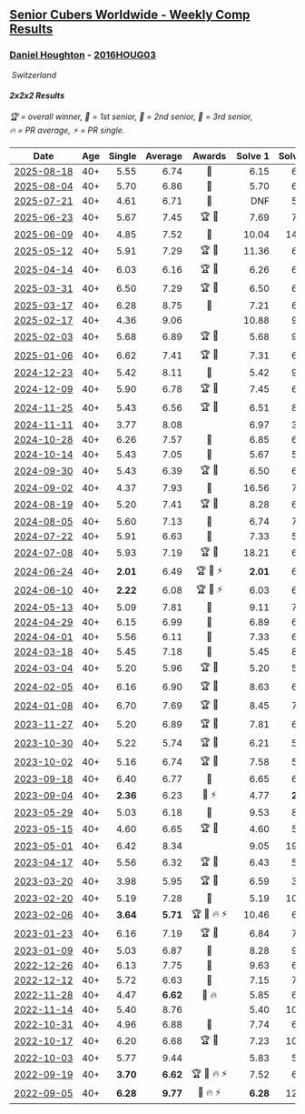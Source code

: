 <style>table {white-space: nowrap;}</style>
<link rel="stylesheet" type="text/css" href="/scw-comp/css/flags.css" />

## [Senior Cubers Worldwide - Weekly Comp Results](/scw-comp/results/)
### [Daniel Houghton](README.md) - [2016HOUG03](https://www.worldcubeassociation.org/persons/2016HOUG03?event=222)

<i class="flag flag-CH" />&nbsp;Switzerland

#### 2x2x2 Results

<span style="white-space: nowrap;">🏆 = overall winner</span>, <span style="white-space: nowrap;">🥇 = 1st senior</span>, <span style="white-space: nowrap;">🥈 = 2nd senior</span>, <span style="white-space: nowrap;">🥉 = 3rd senior</span>, <span style="white-space: nowrap;">🔥 = PR average</span>, <span style="white-space: nowrap;">⚡ = PR single</span>.

| Date | Age | Single | Average | Awards | Solve 1 | Solve 2 | Solve 3 | Solve 4 | Solve 5 | Video |
| :--: | :--: | --: | --: | :--: | --: | --: | --: | --: | --: | :-- |
| [2025-08-18](../../results/2025-08-18/222.md) | 40+ | 5.55 | 6.74 | 🥈 | 6.15 | 6.98 | 5.55 | 7.10 | 12.77 | [Desktop](https://www.facebook.com/events/4098227200495459/permalink/4109791972672315) / [Mobile](https://m.facebook.com/events/4098227200495459?view=permalink&id=4109791972672315) |
| [2025-08-04](../../results/2025-08-04/222.md) | 40+ | 5.70 | 6.86 | 🥈 | 5.70 | 6.40 | 7.45 | 6.74 | 7.56 | [Desktop](https://www.facebook.com/events/1901314967391999/permalink/1913138122876350) / [Mobile](https://m.facebook.com/events/1901314967391999?view=permalink&id=1913138122876350) |
| [2025-07-21](../../results/2025-07-21/222.md) | 40+ | 4.61 | 6.71 | 🥈 | DNF | 5.91 | 6.76 | 7.45 | 4.61 | [Desktop](https://www.facebook.com/events/1261538608778309/permalink/1272361214362715) / [Mobile](https://m.facebook.com/events/1261538608778309?view=permalink&id=1272361214362715) |
| [2025-06-23](../../results/2025-06-23/222.md) | 40+ | 5.67 | 7.45 | 🏆 🥇 | 7.69 | 7.44 | 8.43 | 5.67 | 7.23 | [Desktop](https://www.facebook.com/events/4134767840134485/permalink/4147924508818818) / [Mobile](https://m.facebook.com/events/4134767840134485?view=permalink&id=4147924508818818) |
| [2025-06-09](../../results/2025-06-09/222.md) | 40+ | 4.85 | 7.52 | 🥉 | 10.04 | 14.44 | 5.55 | 6.98 | 4.85 | [Desktop](https://www.facebook.com/events/947256517415436/permalink/954920349982386) / [Mobile](https://m.facebook.com/events/947256517415436?view=permalink&id=954920349982386) |
| [2025-05-12](../../results/2025-05-12/222.md) | 40+ | 5.91 | 7.29 | 🏆 🥇 | 11.36 | 6.03 | 6.02 | 9.81 | 5.91 | [Desktop](https://www.facebook.com/events/1716950522530027/permalink/1721665665391846) / [Mobile](https://m.facebook.com/events/1716950522530027?view=permalink&id=1721665665391846) |
| [2025-04-14](../../results/2025-04-14/222.md) | 40+ | 6.03 | 6.16 | 🏆 🥇 | 6.26 | 6.16 | 6.06 | 6.03 | 6.71 | [Desktop](https://www.facebook.com/events/686757560572325/permalink/692549499993131) / [Mobile](https://m.facebook.com/events/686757560572325?view=permalink&id=692549499993131) |
| [2025-03-31](../../results/2025-03-31/222.md) | 40+ | 6.50 | 7.29 | 🏆 🥇 | 6.50 | 6.51 | 8.51 | 10.06 | 6.86 | [Desktop](https://www.facebook.com/events/952001183807395/permalink/956524466688400) / [Mobile](https://m.facebook.com/events/952001183807395?view=permalink&id=956524466688400) |
| [2025-03-17](../../results/2025-03-17/222.md) | 40+ | 6.28 | 8.75 | 🥉 | 7.21 | 6.28 | 11.59 | 14.31 | 7.44 | [Desktop](https://www.facebook.com/events/4062322140668303/permalink/4073597876207396) / [Mobile](https://m.facebook.com/events/4062322140668303?view=permalink&id=4073597876207396) |
| [2025-02-17](../../results/2025-02-17/222.md) | 40+ | 4.36 | 9.06 |  | 10.88 | 9.20 | 11.36 | 7.09 | 4.36 | [Desktop](https://www.facebook.com/events/1147070173669130/permalink/1151701469872667) / [Mobile](https://m.facebook.com/events/1147070173669130?view=permalink&id=1151701469872667) |
| [2025-02-03](../../results/2025-02-03/222.md) | 40+ | 5.68 | 6.89 | 🏆 🥇 | 5.68 | 9.22 | 6.83 | 6.96 | 6.87 | [Desktop](https://www.facebook.com/events/595481126781396/permalink/600242806305228) / [Mobile](https://m.facebook.com/events/595481126781396?view=permalink&id=600242806305228) |
| [2025-01-06](../../results/2025-01-06/222.md) | 40+ | 6.62 | 7.41 | 🏆 🥇 | 7.31 | 6.62 | 7.45 | 7.48 | 7.91 | [Desktop](https://www.facebook.com/events/595415366757855/permalink/601842526115139) / [Mobile](https://m.facebook.com/events/595415366757855?view=permalink&id=601842526115139) |
| [2024-12-23](../../results/2024-12-23/222.md) | 40+ | 5.42 | 8.11 | 🥉 | 5.42 | 9.34 | 7.91 | 7.55 | 8.87 | [Desktop](https://www.facebook.com/events/984530303534896/permalink/1002533721734554) / [Mobile](https://m.facebook.com/events/984530303534896?view=permalink&id=1002533721734554) |
| [2024-12-09](../../results/2024-12-09/222.md) | 40+ | 5.90 | 6.78 | 🏆 🥇 | 7.45 | 6.74 | 5.90 | 6.99 | 6.62 | [Desktop](https://www.facebook.com/events/984530303534896/permalink/992456002742326) / [Mobile](https://m.facebook.com/events/984530303534896?view=permalink&id=992456002742326) |
| [2024-11-25](../../results/2024-11-25/222.md) | 40+ | 5.43 | 6.56 | 🏆 🥇 | 6.51 | 8.51 | 6.06 | 7.10 | 5.43 | [Desktop](https://www.facebook.com/events/1257789925369732/permalink/1262932994855425) / [Mobile](https://m.facebook.com/events/1257789925369732?view=permalink&id=1262932994855425) |
| [2024-11-11](../../results/2024-11-11/222.md) | 40+ | 3.77 | 8.08 |  | 6.97 | 3.77 | 8.87 | 8.40 | 10.16 | [Desktop](https://www.facebook.com/events/1967492723733489/permalink/1977272422755519) / [Mobile](https://m.facebook.com/events/1967492723733489?view=permalink&id=1977272422755519) |
| [2024-10-28](../../results/2024-10-28/222.md) | 40+ | 6.26 | 7.57 | 🥉 | 6.85 | 6.65 | 9.22 | 6.26 | 18.07 | [Desktop](https://www.facebook.com/events/946695540632554/permalink/949736660328442) / [Mobile](https://m.facebook.com/events/946695540632554?view=permalink&id=949736660328442) |
| [2024-10-14](../../results/2024-10-14/222.md) | 40+ | 5.43 | 7.05 | 🥈 | 5.67 | 5.43 | 8.04 | 7.56 | 7.91 | [Desktop](https://www.facebook.com/events/892899002359105/permalink/897984821850523) / [Mobile](https://m.facebook.com/events/892899002359105?view=permalink&id=897984821850523) |
| [2024-09-30](../../results/2024-09-30/222.md) | 40+ | 5.43 | 6.39 | 🏆 🥇 | 6.50 | 6.86 | 5.43 | 9.31 | 5.82 | [Desktop](https://www.facebook.com/events/559779533112258/permalink/568302862259925) / [Mobile](https://m.facebook.com/events/559779533112258?view=permalink&id=568302862259925) |
| [2024-09-02](../../results/2024-09-02/222.md) | 40+ | 4.37 | 7.93 | 🥈 | 16.56 | 7.56 | 7.22 | 9.01 | 4.37 | [Desktop](https://www.facebook.com/events/536643418925945/permalink/541589651764655) / [Mobile](https://m.facebook.com/events/536643418925945?view=permalink&id=541589651764655) |
| [2024-08-19](../../results/2024-08-19/222.md) | 40+ | 5.20 | 7.41 | 🏆 🥇 | 8.28 | 6.38 | 8.63 | 5.20 | 7.56 | [Desktop](https://www.facebook.com/events/1156782986175552/permalink/1160401365813714) / [Mobile](https://m.facebook.com/events/1156782986175552?view=permalink&id=1160401365813714) |
| [2024-08-05](../../results/2024-08-05/222.md) | 40+ | 5.60 | 7.13 | 🥉 | 6.74 | 7.09 | 5.60 | 7.57 | 14.07 | [Desktop](https://www.facebook.com/events/1659713531529180/permalink/1664195091081024) / [Mobile](https://m.facebook.com/events/1659713531529180?view=permalink&id=1664195091081024) |
| [2024-07-22](../../results/2024-07-22/222.md) | 40+ | 5.91 | 6.63 | 🥉 | 7.33 | 5.91 | 6.50 | 8.64 | 6.05 | [Desktop](https://www.facebook.com/events/909767637577126/permalink/918732610013962) / [Mobile](https://m.facebook.com/events/909767637577126?view=permalink&id=918732610013962) |
| [2024-07-08](../../results/2024-07-08/222.md) | 40+ | 5.93 | 7.19 | 🏆 🥇 | 18.21 | 6.13 | 5.93 | 9.33 | 6.12 | [Desktop](https://www.facebook.com/events/821748909640871/permalink/828852758930486) / [Mobile](https://m.facebook.com/events/821748909640871?view=permalink&id=828852758930486) |
| [2024-06-24](../../results/2024-06-24/222.md) | 40+ | **2.01** | 6.49 | 🏆 🥇 ⚡ | **2.01** | 6.50 | 7.01 | 9.22 | 5.95 | [Desktop](https://www.facebook.com/events/437464695833920/permalink/446168098296913) / [Mobile](https://m.facebook.com/events/437464695833920?view=permalink&id=446168098296913) |
| [2024-06-10](../../results/2024-06-10/222.md) | 40+ | **2.22** | 6.08 | 🏆 🥇 ⚡ | 6.03 | 6.39 | 8.27 | 5.83 | **2.22** | [Desktop](https://www.facebook.com/events/1031082051776253/permalink/1039272454290546) / [Mobile](https://m.facebook.com/events/1031082051776253?view=permalink&id=1039272454290546) |
| [2024-05-13](../../results/2024-05-13/222.md) | 40+ | 5.09 | 7.81 | 🥈 | 9.11 | 7.68 | 7.37 | 8.39 | 5.09 | [Desktop](https://www.facebook.com/events/800074235387553/permalink/806423794752597) / [Mobile](https://m.facebook.com/events/800074235387553?view=permalink&id=806423794752597) |
| [2024-04-29](../../results/2024-04-29/222.md) | 40+ | 6.15 | 6.99 | 🥇 | 6.89 | 6.40 | 6.15 | 7.69 | 9.11 | [Desktop](https://www.facebook.com/events/728652622517739/permalink/734528198596848) / [Mobile](https://m.facebook.com/events/728652622517739?view=permalink&id=734528198596848) |
| [2024-04-01](../../results/2024-04-01/222.md) | 40+ | 5.56 | 6.11 | 🥈 | 7.33 | 6.62 | 5.80 | 5.56 | 5.91 | [Desktop](https://www.facebook.com/events/399816879472850/permalink/406279462159925) / [Mobile](https://m.facebook.com/events/399816879472850?view=permalink&id=406279462159925) |
| [2024-03-18](../../results/2024-03-18/222.md) | 40+ | 5.45 | 7.18 | 🥉 | 5.45 | 8.75 | 6.28 | 7.34 | 7.91 | [Desktop](https://www.facebook.com/events/962609138892132/permalink/970717014748011) / [Mobile](https://m.facebook.com/events/962609138892132?view=permalink&id=970717014748011) |
| [2024-03-04](../../results/2024-03-04/222.md) | 40+ | 5.20 | 5.96 | 🏆 🥇 | 5.20 | 5.20 | 7.80 | 7.11 | 5.56 | [Desktop](https://www.facebook.com/events/424128753424901/permalink/430588589445584) / [Mobile](https://m.facebook.com/events/424128753424901?view=permalink&id=430588589445584) |
| [2024-02-05](../../results/2024-02-05/222.md) | 40+ | 6.16 | 6.90 | 🏆 🥇 | 8.63 | 6.16 | 7.22 | 7.09 | 6.38 | [Desktop](https://www.facebook.com/events/3090201184445880/permalink/3095012800631385) / [Mobile](https://m.facebook.com/events/3090201184445880?view=permalink&id=3095012800631385) |
| [2024-01-08](../../results/2024-01-08/222.md) | 40+ | 6.70 | 7.69 | 🏆 🥇 | 8.45 | 7.68 | 6.70 | 6.94 | 8.69 | [Desktop](https://www.facebook.com/events/1278843609453417/permalink/1285671305437314) / [Mobile](https://m.facebook.com/events/1278843609453417?view=permalink&id=1285671305437314) |
| [2023-11-27](../../results/2023-11-27/222.md) | 40+ | 5.20 | 6.89 | 🏆 🥇 | 7.81 | 6.32 | 6.53 | 5.20 | 8.55 | [Desktop](https://www.facebook.com/events/872715707643227/permalink/879955903585874) / [Mobile](https://m.facebook.com/events/872715707643227?view=permalink&id=879955903585874) |
| [2023-10-30](../../results/2023-10-30/222.md) | 40+ | 5.22 | 5.74 | 🏆 🥇 | 6.21 | 5.42 | 5.22 | 5.59 | 6.32 | [Desktop](https://www.facebook.com/events/1074911313795532/permalink/1080572109896119) / [Mobile](https://m.facebook.com/events/1074911313795532?view=permalink&id=1080572109896119) |
| [2023-10-02](../../results/2023-10-02/222.md) | 40+ | 5.16 | 6.74 | 🏆 🥇 | 7.58 | 5.56 | 5.16 | 7.07 | 8.34 | [Desktop](https://www.facebook.com/events/1518773368939011/permalink/1525793478237000) / [Mobile](https://m.facebook.com/events/1518773368939011?view=permalink&id=1525793478237000) |
| [2023-09-18](../../results/2023-09-18/222.md) | 40+ | 6.40 | 6.77 | 🥈 | 6.65 | 6.85 | 7.18 | 6.82 | 6.40 | [Desktop](https://www.facebook.com/events/1636211493537200/permalink/1642662546225428) / [Mobile](https://m.facebook.com/events/1636211493537200?view=permalink&id=1642662546225428) |
| [2023-09-04](../../results/2023-09-04/222.md) | 40+ | **2.36** | 6.23 | 🥈 ⚡ | 4.77 | **2.36** | 7.73 | 7.10 | 6.83 | [Desktop](https://www.facebook.com/events/190773964023185/permalink/198745966559318) / [Mobile](https://m.facebook.com/events/190773964023185?view=permalink&id=198745966559318) |
| [2023-05-29](../../results/2023-05-29/222.md) | 40+ | 5.03 | 6.18 | 🥇 | 9.53 | 8.00 | 5.36 | 5.03 | 5.17 | [Desktop](https://www.facebook.com/events/199553879662923/permalink/206036625681315) / [Mobile](https://m.facebook.com/events/199553879662923?view=permalink&id=206036625681315) |
| [2023-05-15](../../results/2023-05-15/222.md) | 40+ | 4.60 | 6.65 | 🏆 🥇 | 4.60 | 5.91 | DNF | 7.02 | 7.01 | [Desktop](https://www.facebook.com/events/943848890264789/permalink/949373119712366) / [Mobile](https://m.facebook.com/events/943848890264789?view=permalink&id=949373119712366) |
| [2023-05-01](../../results/2023-05-01/222.md) | 40+ | 6.42 | 8.34 |  | 9.05 | 19.02 | 7.38 | 6.42 | 8.60 | [Desktop](https://www.facebook.com/events/751816416413742/permalink/757735055821878) / [Mobile](https://m.facebook.com/events/751816416413742?view=permalink&id=757735055821878) |
| [2023-04-17](../../results/2023-04-17/222.md) | 40+ | 5.56 | 6.32 | 🏆 🥇 | 6.43 | 5.56 | 6.29 | 9.08 | 6.25 | [Desktop](https://www.facebook.com/events/786804792820217/permalink/793399758827387) / [Mobile](https://m.facebook.com/events/786804792820217?view=permalink&id=793399758827387) |
| [2023-03-20](../../results/2023-03-20/222.md) | 40+ | 3.98 | 5.95 | 🏆 🥇 | 6.59 | 3.98 | 5.55 | 6.25 | 6.04 | [Desktop](https://www.facebook.com/events/241366535002371/permalink/245531534585871) / [Mobile](https://m.facebook.com/events/241366535002371?view=permalink&id=245531534585871) |
| [2023-02-20](../../results/2023-02-20/222.md) | 40+ | 5.19 | 7.28 | 🥈 | 5.19 | 10.31 | 6.92 | 5.72 | 9.20 | [Desktop](https://www.facebook.com/events/569225115154363/permalink/574369101306631) / [Mobile](https://m.facebook.com/events/569225115154363?view=permalink&id=574369101306631) |
| [2023-02-06](../../results/2023-02-06/222.md) | 40+ | **3.64** | **5.71** | 🏆 🥇 🔥 ⚡ | 10.46 | 6.13 | 4.44 | **3.64** | 6.55 | [Desktop](https://www.facebook.com/events/592410912725072/permalink/596115882354575) / [Mobile](https://m.facebook.com/events/592410912725072?view=permalink&id=596115882354575) |
| [2023-01-23](../../results/2023-01-23/222.md) | 40+ | 6.16 | 7.19 | 🏆 🥇 | 6.84 | 7.98 | 6.16 | 9.78 | 6.74 | [Desktop](https://www.facebook.com/events/492735749600024/permalink/497209929152606) / [Mobile](https://m.facebook.com/events/492735749600024?view=permalink&id=497209929152606) |
| [2023-01-09](../../results/2023-01-09/222.md) | 40+ | 5.03 | 6.87 | 🥇 | 8.28 | 9.27 | 6.06 | 6.26 | 5.03 | [Desktop](https://www.facebook.com/events/4054783058080417/permalink/4067666840125372) / [Mobile](https://m.facebook.com/events/4054783058080417?view=permalink&id=4067666840125372) |
| [2022-12-26](../../results/2022-12-26/222.md) | 40+ | 6.13 | 7.75 | 🥈 | 9.63 | 6.80 | 10.28 | 6.82 | 6.13 | [Desktop](https://www.facebook.com/events/563573978559176/permalink/570597057856868) / [Mobile](https://m.facebook.com/events/563573978559176?view=permalink&id=570597057856868) |
| [2022-12-12](../../results/2022-12-12/222.md) | 40+ | 5.72 | 6.63 | 🥇 | 7.15 | 7.08 | 6.25 | 5.72 | 6.56 | [Desktop](https://www.facebook.com/events/1541409726309933/permalink/1563256597458579) / [Mobile](https://m.facebook.com/events/1541409726309933?view=permalink&id=1563256597458579) |
| [2022-11-28](../../results/2022-11-28/222.md) | 40+ | 4.47 | **6.62** | 🥇 🔥 | 5.85 | 6.76 | 7.64 | 7.26 | 4.47 | [Desktop](https://www.facebook.com/events/1541409726309933/permalink/1549821992135373) / [Mobile](https://m.facebook.com/events/1541409726309933?view=permalink&id=1549821992135373) |
| [2022-11-14](../../results/2022-11-14/222.md) | 40+ | 5.40 | 8.76 |  | 5.40 | 10.20 | 7.86 | 8.23 | 13.41 | [Desktop](https://www.facebook.com/events/5802707333170226/permalink/5836832399757719) / [Mobile](https://m.facebook.com/events/5802707333170226?view=permalink&id=5836832399757719) |
| [2022-10-31](../../results/2022-10-31/222.md) | 40+ | 4.96 | 6.88 | 🥇 | 7.74 | 6.44 | 8.85 | 6.45 | 4.96 | [Desktop](https://www.facebook.com/events/536496438309051/permalink/545852090706819) / [Mobile](https://m.facebook.com/events/536496438309051?view=permalink&id=545852090706819) |
| [2022-10-17](../../results/2022-10-17/222.md) | 40+ | 6.20 | 6.68 | 🏆 🥇 | 7.23 | 10.11 | 6.52 | 6.20 | 6.29 | [Desktop](https://www.facebook.com/events/3406415112938858/permalink/3410335962546773) / [Mobile](https://m.facebook.com/events/3406415112938858?view=permalink&id=3410335962546773) |
| [2022-10-03](../../results/2022-10-03/222.md) | 40+ | 5.77 | 9.44 |  | 5.83 | 5.77 | 13.62 | 14.17 | 8.86 | [Desktop](https://www.facebook.com/events/1113163972925182/permalink/1123216015253311) / [Mobile](https://m.facebook.com/events/1113163972925182?view=permalink&id=1123216015253311) |
| [2022-09-19](../../results/2022-09-19/222.md) | 40+ | **3.70** | **6.62** | 🏆 🥇 🔥 ⚡ | 7.52 | 6.53 | **3.70** | 8.71 | 5.82 | [Desktop](https://www.facebook.com/events/400132442274991/permalink/407229801565255) / [Mobile](https://m.facebook.com/events/400132442274991?view=permalink&id=407229801565255) |
| [2022-09-05](../../results/2022-09-05/222.md) | 40+ | **6.28** | **9.77** | 🥈 🔥 ⚡ | **6.28** | 12.68 | 15.30 | 8.33 | 8.29 | [Desktop](https://www.facebook.com/events/865213714460720/permalink/872710310377727) / [Mobile](https://m.facebook.com/events/865213714460720?view=permalink&id=872710310377727) |


<!-- Global site tag (gtag.js) - Google Analytics -->
<script async src="https://www.googletagmanager.com/gtag/js?id=UA-86348435-3"></script>
<script>window.dataLayer = window.dataLayer || []; function gtag() {dataLayer.push(arguments);} gtag('js', new Date()); gtag('config', 'UA-86348435-3');</script>
